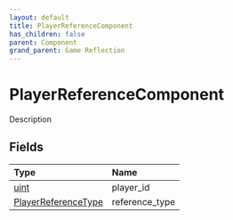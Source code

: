 ```yaml
---
layout: default
title: PlayerReferenceComponent
has_children: false
parent: Component
grand_parent: Game Reflection
---
```

# PlayerReferenceComponent
Description 

## Fields

| Type | Name |
|:-------------|:--------------|
| [uint](/docs/game-reflection/components/uint) | player_id |
| [PlayerReferenceType](/docs/game-reflection/classes/player_reference_type) | reference_type |


